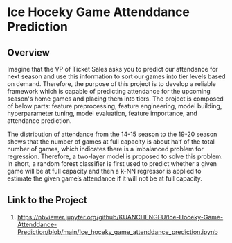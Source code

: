 # Ice Hoceky Game Attenddance Prediction

## Overview
Imagine that the VP of Ticket Sales asks you to predict our attendance for next season and use this information to sort our games into tier levels based on demand. Therefore, the purpose of this project is to develop a reliable framework which is capable of predicting attendance for the upcoming season's home games and placing them into tiers. The project is composed of below parts: feature preprocessing, feature engineering, model building, hyperparameter tuning, model evaluation, feature importance, and attendance prediction.

The distribution of attendance from the 14-15 season to the 19-20 season shows that the number of games at full capacity is about half of the total number of games, which indicates there is a imbalanced problem for regression. Therefore, a two-layer model is proposed to solve this problem. In short, a random forest classifier is first used to predict whether a given game will be at full capacity and then a k-NN regressor is applied to estimate the given game’s attendance if it will not be at full capacity.


## Link to the Project
1. https://nbviewer.jupyter.org/github/KUANCHENGFU/Ice-Hoceky-Game-Attenddance-Prediction/blob/main/Ice_hoceky_game_attenddance_prediction.ipynb
